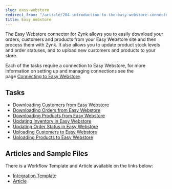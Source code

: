```yaml
---
slug: easy-webstore
redirect_from: "/article/204-introduction-to-the-easy-webstore-connector"
title: Easy Webstore
---
```

The Easy Webstore connector for Zynk allows you to easily download your orders, customers and products from your Easy Webstore site and then process them with Zynk. It also allows you to update product stock levels and order statuses, and to upload new customers and products to your store.

Each of the tasks require a connection to Easy Webstore, for more information on setting up and managing connections see the page [Connecting to Easy Webstore](connecting-to-easy-webstore).

## Tasks

 * [Downloading Customers from Easy Webstore](downloading-customers-from-easy-webstore)
 * [Downloading Orders from Easy Webstore](downloading-orders-from-easy-webstore)
 * [Downloading Products from Easy Webstore](downloading-products-from-easy-webstore)
 * [Updating Inventory in Easy Webstore](updating-inventory-in-easy-webstore)
 * [Updating Order Status in Easy Webstore](updating-order-status-in-easy-webstore)
 * [Uploading Customers to Easy Webstore](uploading-customers-to-easy-webstore)
 * [Uploading Products to Easy Webstore](uploading-products-to-easy-webstore)

## Articles and Sample Files
There is a Workflow Template and Article available on the links below:

 * [Integration Template](https://github.com/zynksoftware/samples/tree/master/Integration%20Samples/Easy%20Webstore%20to%20Sage%2050)
 * [Article](easy-webstore-to-sage-50-integration)

